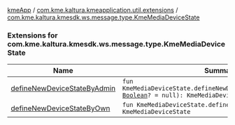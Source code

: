 [kmeApp](../../index.md) / [com.kme.kaltura.kmeapplication.util.extensions](../index.md) / [com.kme.kaltura.kmesdk.ws.message.type.KmeMediaDeviceState](./index.md)

### Extensions for com.kme.kaltura.kmesdk.ws.message.type.KmeMediaDeviceState

| Name | Summary |
|---|---|
| [defineNewDeviceStateByAdmin](define-new-device-state-by-admin.md) | `fun KmeMediaDeviceState.defineNewDeviceStateByAdmin(enable: `[`Boolean`](https://kotlinlang.org/api/latest/jvm/stdlib/kotlin/-boolean/index.html)`? = null): KmeMediaDeviceState` |
| [defineNewDeviceStateByOwn](define-new-device-state-by-own.md) | `fun KmeMediaDeviceState.defineNewDeviceStateByOwn(): KmeMediaDeviceState` |

